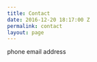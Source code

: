 ```yaml
---
title: Contact
date: 2016-12-20 18:17:00 Z
permalink: contact
layout: page
---
```


phone
email
address
